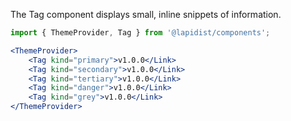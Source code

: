 The Tag component displays small, inline snippets of information.

```jsx harmony
import { ThemeProvider, Tag } from '@lapidist/components';

<ThemeProvider>
    <Tag kind="primary">v1.0.0</Link>
    <Tag kind="secondary">v1.0.0</Link>
    <Tag kind="tertiary">v1.0.0</Link>
    <Tag kind="danger">v1.0.0</Link>
    <Tag kind="grey">v1.0.0</Link>
</ThemeProvider>
```

